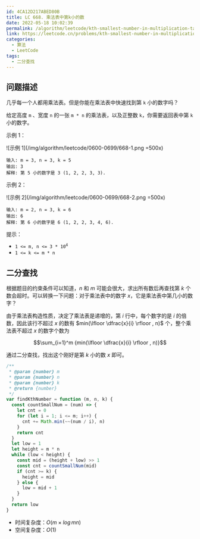 ```yaml
---
id: 4CA12D217ABED80B
title: LC 668. 乘法表中第k小的数
date: 2022-05-18 10:02:39
permalink: /algorithm/leetcode/kth-smallest-number-in-multiplication-table
link: https://leetcode.cn/problems/kth-smallest-number-in-multiplication-table
categories:
  - 算法
  - LeetCode
tags:
  - 二分查找
---
```


<Level :type='3'/>

## 问题描述

几乎每一个人都用乘法表。但是你能在乘法表中快速找到第 `k` 小的数字吗？

给定高度 `m` 、宽度 `n` 的一张 `m * n` 的乘法表，以及正整数 `k`，你需要返回表中第 `k` 小的数字。

示例 1：

![示例 1](/img/algorithm/leetcode/0600-0699/668-1.png =500x)

```text
输入: m = 3, n = 3, k = 5
输出: 3
解释: 第 5 小的数字是 3 (1, 2, 2, 3, 3).
```

示例 2：

![示例 2](/img/algorithm/leetcode/0600-0699/668-2.png =500x)

```text
输入: m = 2, n = 3, k = 6
输出: 6
解释: 第 6 小的数字是 6 (1, 2, 2, 3, 4, 6).
```

提示：

- <code>1 <= m, n <= 3 \* 10<sup>4</sup></code>
- `1 <= k <= m * n`

## 二分查找

根据题目的约束条件可以知道，$n$ 和 $m$ 可能会很大，求出所有数后再查找第 $k$ 个数会超时。可以转换一下问题：对于乘法表中的数字 $x$，它是乘法表中第几小的数字？

由于乘法表构造性质，决定了乘法表是递增的，第 $i$ 行中，每个数字的是 $i$ 的倍数，因此该行不超过 $x$ 的数有 $min(\lfloor \dfrac{x}{i} \rfloor , n)$ 个，整个乘法表不超过 $x$ 的数字个数为

$$\sum_{i=1}^m {min(\lfloor \dfrac{x}{i} \rfloor , n)}$$

通过二分查找，找出这个刚好是第 $k$ 小的数 $x$ 即可。

```javascript
/**
 * @param {number} m
 * @param {number} n
 * @param {number} k
 * @return {number}
 */
var findKthNumber = function (m, n, k) {
  const countSmallNum = (num) => {
    let cnt = 0
    for (let i = 1; i <= m; i++) {
      cnt += Math.min(~~(num / i), n)
    }
    return cnt
  }
  let low = 1
  let height = m * n
  while (low < height) {
    const mid = (height + low) >> 1
    const cnt = countSmallNum(mid)
    if (cnt >= k) {
      height = mid
    } else {
      low = mid + 1
    }
  }
  return low
}
```

- 时间复杂度：$O(m \times log \, mn )$
- 空间复杂度：$O(1)$
